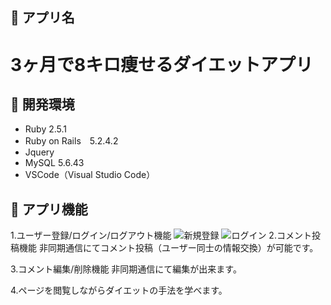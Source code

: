 ## 📗 アプリ名
3ヶ月で8キロ痩せるダイエットアプリ
====

## 📗 開発環境
- Ruby 2.5.1
- Ruby on Rails　5.2.4.2
- Jquery 
- MySQL 5.6.43
- VSCode（Visual Studio Code）

## 📗 アプリ機能
1.ユーザー登録/ログイン/ログアウト機能
![新規登録](https://i.imgur.com/GO3sAon.png "singin")
![ログイン](images/ログイン.png "login")
2.コメント投稿機能
非同期通信にてコメント投稿（ユーザー同士の情報交換）が可能です。

3.コメント編集/削除機能
非同期通信にて編集が出来ます。

4.ページを閲覧しながらダイエットの手法を学べます。


